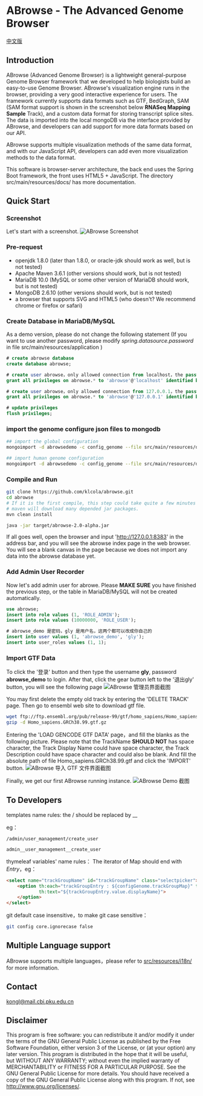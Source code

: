 # ABrowse - The Advanced Genome Browser

[中文版](README.md)

## Introduction
ABrowse (Advanced Genome Browser) is a lightweight general-purpose Genome Browser framework that we developed to help 
biologists build an easy-to-use Genome Browser.
ABrowse's visualization engine runs in the browser, providing a very good interactive experience for users. 
The framework currently supports data formats such as GTF, BedGraph, SAM (SAM format support is shown in the screenshot 
below **RNASeq Mapping Sample** Track), and a custom data format for storing transcript splice sites. 
The data is imported into the local mongoDB via the interface provided by ABrowse, and developers can add support for
 more data formats based on our API.

ABrowse supports multiple visualization methods of the same data format, and with our JavaScript API, developers can add even 
more visualization methods to the data format.

This software is browser-server architecture, the back end uses the Spring Boot framework, the front uses HTML5 + JavaScript. 
The directory src/main/resources/docs/ has more documentation.

## Quick Start

### Screenshot
Let's start with a screenshot.
![ABrowse Screenshot](screenshot.jpg)

### Pre-request

* openjdk 1.8.0 (later than 1.8.0, or oracle-jdk should work as well, but is not tested)
* Apache Maven 3.6.1 (other versions should work, but is not tested)
* MariaDB 10.0 (MySQL or some other version of MariaDB should work, but is not tested)
* MongoDB 2.6.10 (other versions should work, but is not tested)
* a browser that supports SVG and HTML5 (who doesn't? We recommend chrome or firefox or safari)

### Create Database in MariaDB/MySQL
As a demo version, please do not change the following statement (If you want to use another password, 
please modify *spring.datasource.password* in file src/main/resources/application )
```sql
# create abrowse database
create database abrowse;

# create user abrowse，only allowed connection from localhost，the password is abs_passwd
grant all privileges on abrowse.* to 'abrowse'@'localhost' identified by 'abs_passwd';

# create user abrowse，only allowed connection from 127.0.0.1，the password is abs_passwd
grant all privileges on abrowse.* to 'abrowse'@'127.0.0.1' identified by 'abs_passwd';

# update privileges
flush privileges;
``` 

### import the genome configure json files to mongodb
```bash
## import the global configuration
mongoimport -d abrowsedemo -c config_genome --file src/main/resources/docs/conf/global.abrowse.json --jsonArray

## import human genome configuration
mongoimport -d abrowsedemo -c config_genome --file src/main/resources/docs/conf/human.abrowse.json --jsonArray
```

### Compile and Run
```bash
git clone https://github.com/klcola/abrowse.git
cd abrowse
# If it is the first compile, this step could take quite a few minutes to finish since
# maven will download many depended jar packages.
mvn clean install

java -jar target/abrowse-2.0-alpha.jar
```

If all goes well, open the browser and input 'http://127.0.0.1:8383' in the address bar, and you will see the abrowse 
index page in the web browser. You will see a blank canvas in the page because we does not import any data into the
abrowse database yet.

### Add Admin User Recorder
Now let's add admin user for abrowe. Please **MAKE SURE** you have finished the previous step, or the table in MariaDB/MySQL
will not be created automatically. 
```sql
use abrowse;
insert into role values (1, 'ROLE_ADMIN');
insert into role values (10000000, 'ROLE_USER');

# abrowse_demo 是密码，gly 是用户名，这两个都可以改成你自己的
insert into user values (1, 'abrowse_demo', 'gly');
insert into user_roles values (1, 1);
```

### Import GTF Data
To click the '登录' button and then type the username **gly**, password **abrowse_demo** to login. After that, click
the gear button left to the '退出gly' button, you will see the following page
![ABrowse 管理员界面截图](admin_index.png) 

You may first delete the empty old track by entering the 'DELETE TRACK' page. Then go to ensembl web site to download gtf file.
```bash
wget ftp://ftp.ensembl.org/pub/release-99/gtf/homo_sapiens/Homo_sapiens.GRCh38.99.gtf.gz
gzip -d Homo_sapiens.GRCh38.99.gtf.gz
```

Entering the 'LOAD GENCODE GTF DATA' page，and fill the blanks as the following picture. Please note that the TrackName
**SHOULD NOT** has space character, the Track Display Name could have space character, the Track Description could have
space character and could also be blank. And fill the absolute path of file Homo_sapiens.GRCh38.99.gtf and click the 
'IMPORT' button.
![ABrowse 导入 GTF 文件界面截图](import_gtf.png) 

Finally, we get our first ABrowse running instance.
![ABrowse Demo 截图](demo.png) 

## To Developers

templates name rules: the / should be replaced by __

eg：
```
/admin/user_management/create_user

admin__user_management__create_user
```

thymeleaf variables' name rules：
The iterator of Map should end with *Entry*，eg：
```html
<select name="trackGroupName" id="trackGroupName" class="selectpicker">
    <option th:each="trackGroupEntry : ${configGenome.trackGroupMap}" th:value="${trackGroupEntry.value.name}"
            th:text="${trackGroupEntry.value.displayName}">
    </option>
</select>
```

git default case insensitive，to make git case sensitive：
```bash
git config core.ignorecase false
```
## Multiple Language support
ABrowse supports multiple languages，please refer to [src/resources/i18n/](src/resources/i18n/) for more information.

## Contact
kongl@mail.cbi.pku.edu.cn

## Disclaimer
This program is free software: you can redistribute it and/or modify
it under the terms of the GNU General Public License as published by
the Free Software Foundation, either version 3 of the License, or
(at your option) any later version.
This program is distributed in the hope that it will be useful,
but WITHOUT ANY WARRANTY; without even the implied warranty of
MERCHANTABILITY or FITNESS FOR A PARTICULAR PURPOSE.  See the
GNU General Public License for more details.
You should have received a copy of the GNU General Public License
along with this program. If not, see <http://www.gnu.org/licenses/>.